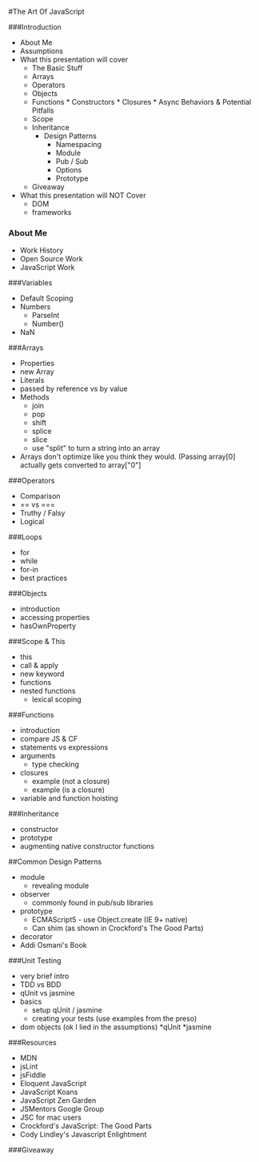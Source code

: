 #The Art Of JavaScript

###Introduction
* About Me
* Assumptions
* What this presentation will cover
	* The Basic Stuff
	* Arrays
	* Operators
	* Objects
 	* Functions
            * Constructors
            * Closures
            * Async Behaviors & Potential Pitfalls
	* Scope
	* Inheritance
        * Design Patterns
            * Namespacing
            * Module
            * Pub / Sub
            * Options
            * Prototype
	* Giveaway 
* What this presentation will NOT Cover
    * DOM 
    * frameworks

### About Me
* Work History
* Open Source Work
* JavaScript Work

###Variables
* Default Scoping
* Numbers
	* ParseInt
	* Number()
* NaN

###Arrays
* Properties
* new Array
* Literals
* passed by reference vs by value
* Methods
	* join
	* pop
	* shift
	* splice
	* slice
	* use "split" to turn a string into an array
 * Arrays don't optimize like you think they would. (Passing array[0] actually gets converted to array["0"]

###Operators
* Comparison
* == vs ===
* Truthy / Falsy
* Logical

###Loops
* for
* while
* for-in
* best practices

###Objects
* introduction
* accessing properties
* hasOwnProperty

###Scope & This
* this
* call & apply
* new keyword
* functions
* nested functions
	* lexical scoping

###Functions
* introduction
* compare JS & CF
* statements vs expressions
* arguments
	* type checking
* closures
	* example (not a closure)
	* example (is a closure)
* variable and function hoisting	

###Inheritance
* constructor
* prototype
* augmenting native constructor functions

##Common Design Patterns
* module
	* revealing module
* observer
	* commonly found in pub/sub libraries
* prototype
	* ECMAScript5 - use Object.create (IE 9+ native)
	* Can shim (as shown in Crockford's The Good Parts)
* decorator
* Addi Osmani's Book 

###Unit Testing
* very brief intro
* TDD vs BDD
* qUnit vs jasmine
* basics
	* setup qUnit / jasmine
	* creating your tests (use examples from the preso)
* dom objects (ok I lied in the assumptions)
	*qUnit
	*jasmine

###Resources
* MDN
* jsLint
* jsFiddle
* Eloquent JavaScript
* JavaScript Koans
* JavaScript Zen Garden
* JSMentors Google Group
* JSC for mac users
* Crockford's JavaScript: The Good Parts
* Cody Lindley's Javascript Enlightment

###Giveaway

